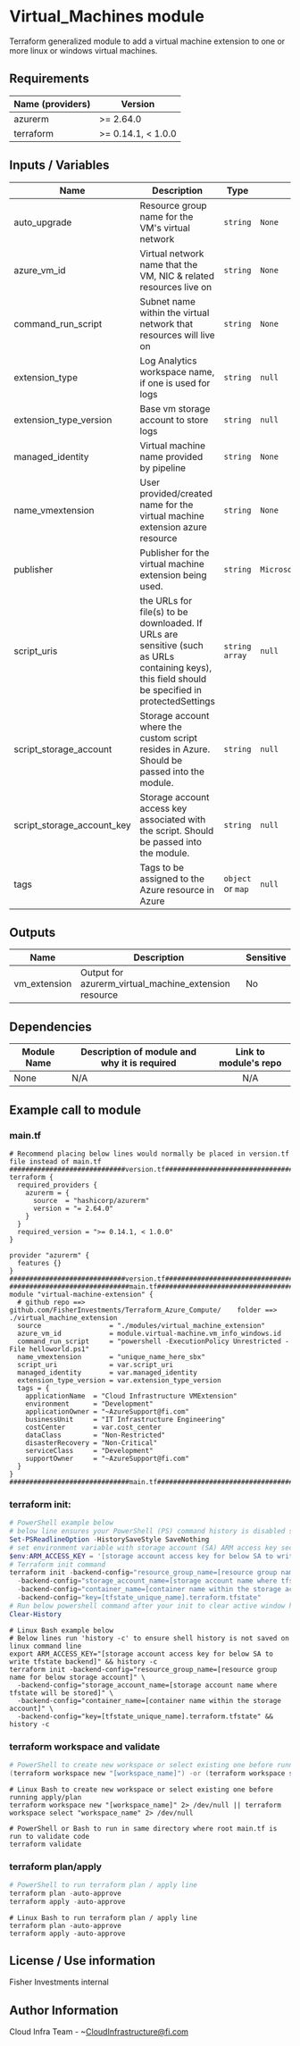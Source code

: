 # Virtual_Machines module

Terraform generalized module to add a virtual machine extension to one or more linux or windows virtual machines.

## Requirements

| Name (providers)   | Version            |
|--------------------|--------------------|
| azurerm            | >= 2.64.0          |
| terraform          | >= 0.14.1, < 1.0.0 |


## Inputs / Variables

| Name              | Description                              | Type    | Default Value   | Required | Sensitive |
|-------------------|------------------------------------------|---------|-----------------|:--------:| --------- |
| auto_upgrade | Resource group name for the VM's virtual network | `string` | `None`  | yes | no |
| azure_vm_id | Virtual network name that the VM, NIC & related resources live on | `string` | `None`  | yes | no |
| command_run_script | Subnet name within the virtual network that resources will live on | `string` | `None`  | yes | no |
| extension_type | Log Analytics workspace name, if one is used for logs | `string` | `null`  | yes | no |
| extension_type_version | Base vm storage account to store logs | `string` | `null`  | yes | no |
| managed_identity | Virtual machine name provided by pipeline | `string` | `None`  | yes | no |
| name_vmextension | User provided/created name for the virtual machine extension azure resource | `string` | `None` | yes | no |
| publisher | Publisher for the virtual machine extension being used. | `string` | `Microsoft.Azure.Extensions`  | yes | no |
| script_uris | the URLs for file(s) to be downloaded. If URLs are sensitive (such as URLs containing keys), this field should be specified in protectedSettings | `string array` | `null` | no | no |
| script_storage_account | Storage account where the custom script resides in Azure. Should be passed into the module. | `string` | `null` | yes | no |
| script_storage_account_key | Storage account access key associated with the script. Should be passed into the module. | `string` | `null` | yes | no |
| tags | Tags to be assigned to the Azure resource in Azure | `object` or `map` | `null` | yes | no |

## Outputs
| Name              | Description                              | Sensitive |
|-------------------|------------------------------------------|-----------|
| vm_extension | Output for azurerm_virtual_machine_extension resource | No |

## Dependencies

| Module Name       | Description of module and why it is required | Link to module's repo |
|-------------------|----------------------------------------------|:---------------------:|
| None              | N/A                                          | N/A                   |


## Example call to module

### main.tf
```HCL
# Recommend placing below lines would normally be placed in version.tf file instead of main.tf
#############################version.tf####################################
terraform {
  required_providers {
    azurerm = {
      source  = "hashicorp/azurerm"
      version = "= 2.64.0"
    }
  }
  required_version = ">= 0.14.1, < 1.0.0"
}

provider "azurerm" {
  features {}
}
#############################version.tf####################################
##############################main.tf######################################
module "virtual-machine-extension" {
  # github repo ==> github.com/FisherInvestments/Terraform_Azure_Compute/    folder ==> ./virtual_machine_extension
  source                 = "./modules/virtual_machine_extension"
  azure_vm_id            = module.virtual-machine.vm_info_windows.id
  command_run_script     = "powershell -ExecutionPolicy Unrestricted -File helloworld.ps1"
  name_vmextension       = "unique_name_here_sbx"
  script_uri             = var.script_uri
  managed_identity       = var.managed_identity
  extension_type_version = var.extension_type_version
  tags = {
    applicationName  = "Cloud Infrastructure VMExtension"
    environment      = "Development"
    applicationOwner = "~AzureSupport@fi.com"
    businessUnit     = "IT Infrastructure Engineering"
    costCenter       = var.cost_center
    dataClass        = "Non-Restricted"
    disasterRecovery = "Non-Critical"
    serviceClass     = "Development"
    supportOwner     = "~AzureSupport@fi.com"
  }
}
##############################main.tf######################################
```
### terraform init:
```PowerShell
# PowerShell example below
# below line ensures your PowerShell (PS) command history is disabled so it will not save powershell commands below (including  secrets) to a text file on your local system
Set-PSReadlineOption -HistorySaveStyle SaveNothing
# set environment variable with storage account (SA) ARM access key secret
$env:ARM_ACCESS_KEY = '[storage account access key for below SA to write tfstate backend]'
# Terraform init command
terraform init -backend-config="resource_group_name=[resource group name for below storage account]" \
  -backend-config="storage_account_name=[storage account name where tfstate will be stored]" \
  -backend-config="container_name=[container name within the storage account]" \
  -backend-config="key=[tfstate_unique_name].terraform.tfstate"
# Run below powershell command after your init to clear active window history to protect secret
Clear-History
```
```Shell
# Linux Bash example below
# Below lines run 'history -c' to ensure shell history is not saved on linux command line
export ARM_ACCESS_KEY="[storage account access key for below SA to write tfstate backend]" && history -c
terraform init -backend-config="resource_group_name=[resource group name for below storage account]" \
  -backend-config="storage_account_name=[storage account name where tfstate will be stored]" \
  -backend-config="container_name=[container name within the storage account]" \
  -backend-config="key=[tfstate_unique_name].terraform.tfstate" && history -c
```
### terraform workspace and validate
```PowerShell
# PowerShell to create new workspace or select existing one before running apply/plan
(terraform workspace new "[workspace_name]") -or (terraform workspace select "workspace_name")
```
```Shell
# Linux Bash to create new workspace or select existing one before running apply/plan
terraform workspace new "[workspace_name]" 2> /dev/null || terraform workspace select "workspace_name" 2> /dev/null
```
```
# PowerShell or Bash to run in same directory where root main.tf is run to validate code
terraform validate
```
### terraform plan/apply
```PowerShell
# PowerShell to run terraform plan / apply line
terraform plan -auto-approve
terraform apply -auto-approve
```
```Shell
# Linux Bash to run terraform plan / apply line
terraform plan -auto-approve
terraform apply -auto-approve
```


## License / Use information

Fisher Investments internal


## Author Information

Cloud Infra Team - ~CloudInfrastructure@fi.com
